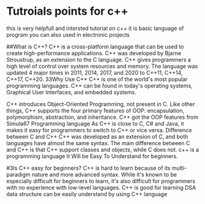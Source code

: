 # Tutroials points for c++
this  is very helpfull and intersted tutorial on c++
it is basic language of program you can also used in electronic projects 

##What is C++?
C++ is a cross-platform language that can be used to create high-performance applications.
C++ was developed by Bjarne Stroustrup, as an extension to the C language.
C++ gives programmers a high level of control over system resources and memory.
The language was updated 4 major times in 2011, 2014, 2017, and 2020 to C++11, C++14, C++17, C++20.
33Why Use C++
C++ is one of the world's most popular programming languages.
C++ can be found in today's operating systems, Graphical User Interfaces, and embedded systems.

C++ introduces Object-Oriented Programming, not present in C. Like other things, C++ supports the four primary features of OOP: encapsulation, polymorphism, abstraction, and inheritance. C++ got the OOP features from Simula67 Programming language
As C++ is close to C, C# and Java, it makes it easy for programmers to switch to C++ or vice versa.
Difference between C and C++
C++ was developed as an extension of C, and both languages have almost the same syntax.
The main difference between C and C++ is that C++ support classes and objects, while C does not.
c++ is a programming language
It Will be Easy To Understand for beginners.

#3Is C++ easy for beginners?
C++ is hard to learn because of its multi-paradigm nature and more advanced syntax. While it's known to be especially difficult for beginners to learn, it's also difficult for programmers with no experience with low-level languages.
C++ is good for learning DSA
data structure can be easily understand by using C++ language
